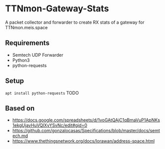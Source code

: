 # TTNmon-Gateway-Stats
A packet collector and forwarder to create RX stats of a gateway for TTNmon.meis.space

## Requirements
- Semtech UDP Forwarder
- Python3
- python-requests

## Setup
``apt install python-requests``
TODO

## Based on
- https://docs.google.com/spreadsheets/d/1voGAtQAjC1qBmaVuP1ApNKs1ekgUjavHuVQIXyYSvNc/edit#gid=0
- https://github.com/gonzalocasas/Specifications/blob/master/docs/semtech.md
- https://www.thethingsnetwork.org/docs/lorawan/address-space.html
